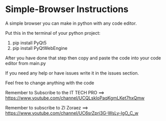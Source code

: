 # Simple-Browser Instructions
A simple browser you can make in python with any code editor.

Put this in the terminal of your python project:

1. pip install PyQt5
2. pip install PyQtWebEngine

After you have done that step then copy and paste the code into your code editor from main.py

If you need any help or have issues write it in the issues section.

Feel free to change anything with the code

Remember to Subscribe to the IT TECH PRO ==> https://www.youtube.com/channel/UCQLskloPaqKgmLKet7hxQmw

Remember to subscribe to ZI Zoraez ==> https://www.youtube.com/channel/UC6srZpri3G-WsLy-lgO_C_w
